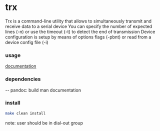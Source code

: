 # trx

Trx is a command-line utility that allows to simultaneously transmit and receive data to a serial device
You can specify the number of expected lines (-n) or use the timeout (-t) to detect the end of transmission
Device configuration is setup by means of options flags (-pbnt) or read from a device config file (-i)

### usage

[documentation](https://github.com/arnolievens/trx/blob/main/doc/trx.md)

### dependencies

-- pandoc: build man documentation

### install

```sh
make clean install
```
note: user should be in dial-out group
